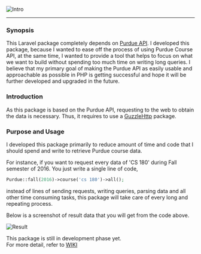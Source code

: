 ![Intro](http://i.imgur.com/Q75Yyrr.png)

***

### Synopsis

This Laravel package completely depends on [Purdue API](https://github.com/Purdue-io/PurdueApi).
I developed this package, because I wanted to ease off the process of using Purdue Course API, at the same time, I wanted to provide a tool that helps to focus on what we want to build without spending too much time on writing long queries. I believe that my primary goal of making the Purdue API as easily usable and approachable as possible in PHP is getting successful and hope it will be further developed and upgraded in the future.

### Introduction    

As this package is based on the Purdue API, requesting to the web to obtain the data is necessary.
Thus, it requires to use a [GuzzleHttp](https://github.com/guzzle/guzzle) package.

### Purpose and Usage

I developed this package primarily to reduce amount of time and code that I should spend and write to retrieve Purdue course data.

For instance, if you want to request every data of 'CS 180' during Fall semester of 2016. You just write a single line of code,

```php
Purdue::fall(2016)->course('cs 180')->all();
```

instead of lines of sending requests, writing queries, parsing data and all other time consuming tasks, this package will take care of every long and repeating process.

Below is a screenshot of result data that you will get from the code above.

![Result](http://i.imgur.com/bHTI9p3.png)

This package is still in development phase yet.<br>
For more detail, refer to [WIKI](https://github.com/dongyukang/purduecourse/wiki)

